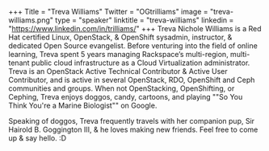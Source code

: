 +++
Title = "Treva Williams"
Twitter = "OGtrilliams"
image = "treva-williams.png"
type = "speaker"
linktitle = "treva-williams"
linkedin = "https://www.linkedin.com/in/trilliams/"
+++
Treva Nichole Williams is a Red Hat certified Linux, OpenStack, & OpenShift sysadmin, instructor, & dedicated Open Source evangelist. Before venturing into the field of online learning, Treva spent 5 years managing Rackspace’s multi-region, multi-tenant public cloud infrastructure as a Cloud Virtualization administrator. Treva is an OpenStack Active Technical Contributor & Active User Contributor, and is active in several OpenStack, RDO, OpenShift and Ceph communities and groups. When not OpenStacking, OpenShifting, or Cephing, Treva enjoys doggos, candy, cartoons, and playing ""So You Think You're a Marine Biologist"" on Google.

Speaking of doggos, Treva frequently travels with her companion pup, Sir Hairold B. Goggington III, & he loves making new friends. Feel free to come up & say hello. :D
